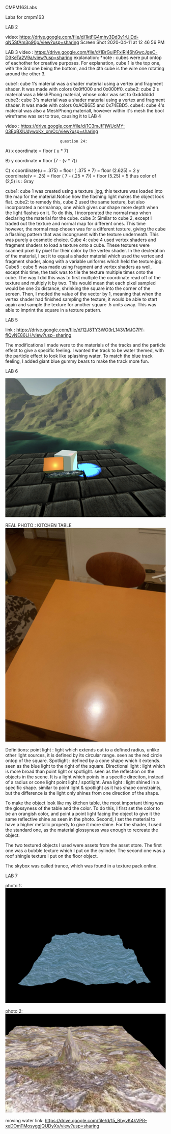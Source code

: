 CMPM163Labs

Labs for cmpm163

LAB 2

video: https://drive.google.com/file/d/1ktFG4mhy3Dd3v1rUiDd-qN5SfAm3p90p/view?usp=sharing Screen Shot 2020-04-11 at 12 46 56 PM

LAB 3 video : https://drive.google.com/file/d/1BrGujPFxiRj46hGwcJgeC-D3KeTa2V9a/view?usp=sharing explanation: *note : cubes were put ontop of eachother for creative purposes. For explanation, cube 1 is the top one, with the 3rd one being the bottom, and the 4th cube is the wire one rotating around the other 3.

cube1: cube 1's material was a shader material using a vertex and fragment shader. It was made with colors 0x0ff000 and 0x000ff0.
cube2: cube 2's material was a MeshPhong material, whose color was set to 0xdddddd
cube3: cube 3's material was a shader material using a vertex and fragment shader. It was made with colors 0xACB6E5 and 0x74EBD5.
cube4: cube 4's material was also a MeshPhong materiall, however within it's mesh the bool wireframe was set to true, causing it to 
LAB 4

video : https://drive.google.com/file/d/1C3mJfFjWUcMY-03EqBXIUdywoKx_omCc/view?usp=sharing

                            question 24:
A) x coordinate = floor ( u * 7)

B) y coordinate = floor (7 - (v * 7))

C) x coordinate(u = .375) = floor ( .375 * 7) = floor (2.625) = 2
y coordinate(v = .25) = floor ( 7 - (.25 * 7)) = floor (5.25) = 5
thus color of (2,5) is : Gray

cube1: cube 1 was created using a texture .jpg, this texture was loaded into the map for the material.Notice how the flashing light makes the object look flat.
cube2: to remedy this, cube 2 used the same texture, but also incorporated a normalmap, one which gives our shape more depth when the light flashes on it. To do this, I incorporated the normal map when declaring the material for the cube.
cube 3: Similar to cube 2, except I traded out the texture and normal map for different ones. This time however, the normal map chosen was for a different texture, giving the cube a flashing pattern that was incongruent with the texture underneath. This was purely a cosmetic choice.
Cube 4: cube 4 used vertex shaders and fragment shaders to load a texture onto a cube. These textures were scanned pixel by pixel for their color by the vertex shader. In the decleration of the material, I set it to equal a shader material which used the vertex and fragment shader, along with a variable uniforms which held the texture.jpg.
Cube5 : cube 5 was made using fragment and vertex shaders as well, except this time, the task was to tile the texture multiple times onto the cube. The way I did this was to first multiple the coordinate read off of the texture and multiply it by two. This would mean that each pixel sampled would be one 2x distance, shrinking the square into the corner of the screen. Then, I moded the value of the vector by 1, meaning that when the vertex shader had finished sampling the texture, it would be able to start again and sample the texture for another square .5 units away. This was able to imprint the square in a texture pattern. 


LAB 5

link : https://drive.google.com/file/d/12J8TY3WO3rL143VMJG7Pf-flQvNE86LH/view?usp=sharing

The modifications I made were to the materials of the tracks and the particle effect to give a specific feeling. I wanted the track to be water themed, with the particle effect to look like splashing water. To match the blue track feeling, I added giant blue gummy bears to make the track more fun.

LAB 6

![](/photos/lab6photo.png)


REAL PHOTO : KITCHEN TABLE
![](/photos/IMG_2901.jpeg)

Definitions:
point light : light which extends out to a defined radius, unlike other light sources, it is defined by its circular range. seen as the red circle ontop of the square.
Spotlight : defined by a cone shape which it extends. seen as the blue light to the right of the square.
Directional light : light which is more broad than point light or spotlight. seen as the reflection on the objects in the scene. It is a light which points in a specific direciton, instead of a radius or cone light point light / spotlight.
Area light : light shined in a specific shape. similar to point light & spotlight as it has shape constraints, but the difference is the light only shines from one direction of the shape.

To make the object look like my kitchen table, the most important thing was the glossyness of the table and the color. To do this, I first set the color to be an orangish color, and point a point light facing the object to give it the same reflective shine as seen in the photo. Second, I set the material to have a higher metalic property to give it more shine. For the shader, I used the standard one, as the material glossyness was enough to recreate the object.

The two textured objects I used were assets from the asset store. The first one was a bubble texture which I put on the cylinder. The second one was a roof shingle texture I put on the floor object.

The skybox was called trance, which was found in a texture pack online.

LAB 7

photo 1: ![](/photos/water.png)

photo 2: ![](/photos/hill1.png)

moving water link: https://drive.google.com/file/d/15_BbyvK4kVPR-xeDOmTMosyggjQUDyXx/view?usp=sharing
